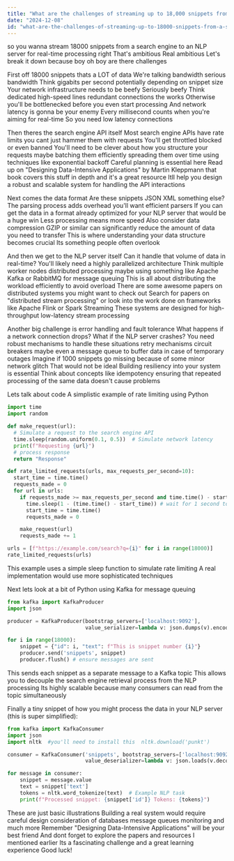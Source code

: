```yaml
---
title: "What are the challenges of streaming up to 18,000 snippets from a search engine to an NLP server for real-time processing?"
date: "2024-12-08"
id: "what-are-the-challenges-of-streaming-up-to-18000-snippets-from-a-search-engine-to-an-nlp-server-for-real-time-processing"
---
```


 so you wanna stream 18000 snippets from a search engine to an NLP server for real-time processing right  That's ambitious  Real ambitious  Let's break it down  because boy oh boy are there challenges

First off  18000 snippets thats a LOT of data  We're talking bandwidth  serious bandwidth  Think gigabits per second potentially depending on snippet size  Your network infrastructure needs to be beefy  Seriously beefy  Think dedicated high-speed lines redundant connections  the works  Otherwise you'll be bottlenecked before you even start processing  And network latency is gonna be your enemy  Every millisecond counts when you're aiming for real-time  So you need low latency connections  

Then theres the search engine API itself  Most search engine APIs have rate limits  you cant just hammer them with requests  You'll get throttled blocked or even banned  You'll need to be clever about how you structure your requests maybe batching them efficiently spreading them over time using techniques like exponential backoff  Careful planning is essential here  Read up on  "Designing Data-Intensive Applications" by Martin Kleppmann  that book covers this stuff in depth and it's a great resource  Itll help you design a robust and scalable system for handling the API interactions

Next comes the data format  Are these snippets JSON XML something else?  The parsing process adds overhead  you'll want efficient parsers  If you can get the data in a format already optimized for your NLP server that would be a huge win  Less processing means more speed   Also consider data compression  GZIP or similar can significantly reduce the amount of data you need to transfer  This is where understanding your data structure becomes crucial   Its something people often overlook  

And then we get to the NLP server itself  Can it handle that volume of data in real-time?   You'll likely need a highly parallelized architecture  Think multiple worker nodes distributed processing  maybe using something like Apache Kafka or RabbitMQ for message queuing  This is all about distributing the workload efficiently to avoid overload  There are some awesome papers on distributed systems you might want to check out  Search for papers on "distributed stream processing"  or look into the work done on frameworks like Apache Flink or Spark Streaming  These systems are designed for high-throughput low-latency stream processing  

Another big challenge is error handling and fault tolerance  What happens if a network connection drops?  What if the NLP server crashes?   You need robust mechanisms to handle these situations  retry mechanisms  circuit breakers  maybe even a message queue to buffer data in case of temporary outages  Imagine if 1000 snippets go missing because of some minor network glitch  That would not be ideal  Building resiliency into your system is essential  Think about concepts like idempotency  ensuring that repeated processing of the same data doesn't cause problems


Lets talk about code  A simplistic example of rate limiting using Python

```python
import time
import random

def make_request(url):
  # Simulate a request to the search engine API
  time.sleep(random.uniform(0.1, 0.5))  # Simulate network latency
  print(f"Requesting {url}")
  # process response 
  return "Response"

def rate_limited_requests(urls, max_requests_per_second=10):
  start_time = time.time()
  requests_made = 0
  for url in urls:
    if requests_made >= max_requests_per_second and time.time() - start_time < 1:
      time.sleep(1 - (time.time() - start_time)) # wait for 1 second to pass before the next batch
      start_time = time.time()
      requests_made = 0

    make_request(url)
    requests_made += 1

urls = [f"https://example.com/search?q={i}" for i in range(18000)]
rate_limited_requests(urls)
```

This example uses a simple sleep function to simulate rate limiting   A real implementation would use more sophisticated techniques

Next lets look at a bit of Python using Kafka for message queuing

```python
from kafka import KafkaProducer
import json

producer = KafkaProducer(bootstrap_servers=['localhost:9092'],
                         value_serializer=lambda v: json.dumps(v).encode('utf-8'))

for i in range(18000):
    snippet = {"id": i, "text": f"This is snippet number {i}"}
    producer.send('snippets', snippet)
    producer.flush() # ensure messages are sent
```

This sends each snippet as a separate message to a Kafka topic  This allows you to decouple the search engine retrieval process from the NLP processing  Its highly scalable because many consumers can read from the topic simultaneously

Finally a tiny snippet of how you might process the data in your NLP server (this is super simplified):

```python
from kafka import KafkaConsumer
import json
import nltk  #you'll need to install this  nltk.download('punkt')

consumer = KafkaConsumer('snippets', bootstrap_servers=['localhost:9092'],
                         value_deserializer=lambda v: json.loads(v.decode('utf-8')))

for message in consumer:
    snippet = message.value
    text = snippet['text']
    tokens = nltk.word_tokenize(text)  # Example NLP task
    print(f"Processed snippet: {snippet['id']} Tokens: {tokens}")

```


These are just basic illustrations  Building a real system would require careful design consideration of databases  message queues  monitoring  and much more  Remember  "Designing Data-Intensive Applications"  will be your best friend  And dont forget to explore the papers and resources I mentioned earlier  Its a fascinating challenge and a great learning experience  Good luck!
